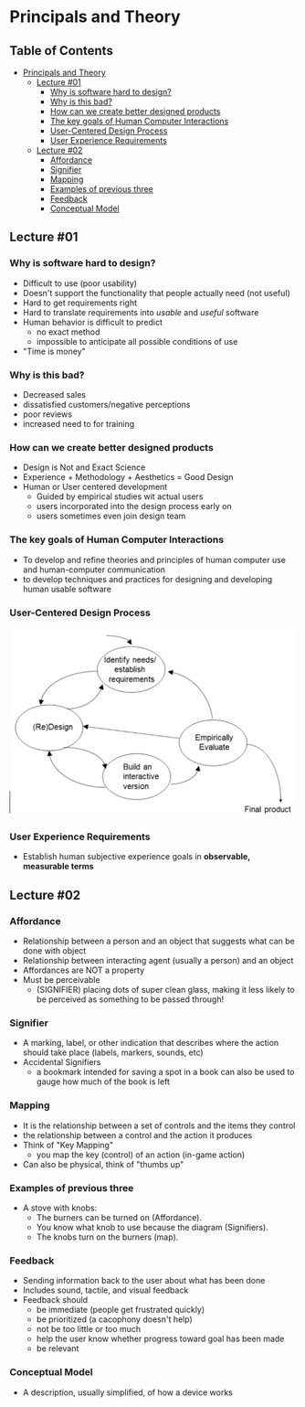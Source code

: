 # Principals and Theory

## Table of Contents <!-- omit in toc -->

* [Principals and Theory](#principals-and-theory)
  * [Lecture #01](#lecture-01)
    * [Why is software hard to design?](#why-is-software-hard-to-design)
    * [Why is this bad?](#why-is-this-bad)
    * [How can we create better designed products](#how-can-we-create-better-designed-products)
    * [The key goals of Human Computer Interactions](#the-key-goals-of-human-computer-interactions)
    * [User-Centered Design Process](#user-centered-design-process)
    * [User Experience Requirements](#user-experience-requirements)
  * [Lecture #02](#lecture-02)
    * [Affordance](#affordance)
    * [Signifier](#signifier)
    * [Mapping](#mapping)
    * [Examples of previous three](#examples-of-previous-three)
    * [Feedback](#feedback)
    * [Conceptual Model](#conceptual-model)

## Lecture #01

### Why is software hard to design?

* Difficult to use (poor usability)
* Doesn't support the functionality that people actually need (not useful)
* Hard to get requirements right
* Hard to translate requirements into *usable* and *useful* software
* Human behavior is difficult to predict
  * no exact method
  * impossible to anticipate all possible conditions of use
* "Time is money"

### Why is this bad?

* Decreased sales
* dissatisfied customers/negative perceptions
* poor reviews
* increased need to for training

### How can we create better designed products

* Design is Not and Exact Science
* Experience + Methodology + Aesthetics = Good Design
* Human or User centered development
  * Guided by empirical studies wit actual users
  * users incorporated into the design process early on
  * users sometimes even join design team

### The key goals of Human Computer Interactions

* To develop and refine theories and principles of human computer use and human-computer communication
* to develop techniques and practices for designing and developing human usable software

### User-Centered Design Process

![User-Centered Design Process](Images/Good%20Design.png)

### User Experience Requirements

* Establish human subjective experience goals in **observable, measurable terms**

## Lecture #02

### Affordance

* Relationship between a person and an object that suggests what can be done with object
* Relationship between interacting agent (usually a person) and an object
* Affordances are NOT a property
* Must be perceivable
  * (SIGNIFIER) placing dots of super clean glass, making it less likely to be perceived as something to be passed through!

### Signifier

* A marking, label, or other indication that describes where the action should take place (labels, markers, sounds, etc)
* Accidental Signifiers
  * a bookmark intended for saving a spot in a book can also be used to gauge how much of the book is left

### Mapping

* It is the relationship between a set of controls and the items they control
* the relationship between a control and the action it produces
* Think of "Key Mapping"
  * you map the key (control) of an action (in-game action)
* Can also be physical, think of "thumbs up"

### Examples of previous three

* A stove with knobs:
  * The burners can be turned on (Affordance).
  * You know what knob to use because the diagram (Signifiers).
  * The knobs turn on the burners (map).

### Feedback

* Sending information back to the user about what has been done
* Includes sound, tactile, and visual feedback
* Feedback should
  * be immediate (people get frustrated quickly)
  * be prioritized (a cacophony doesn't help)
  * not be too little or too much
  * help the user know whether progress toward goal has been made
  * be relevant

### Conceptual Model

* A description, usually simplified, of how a device works
